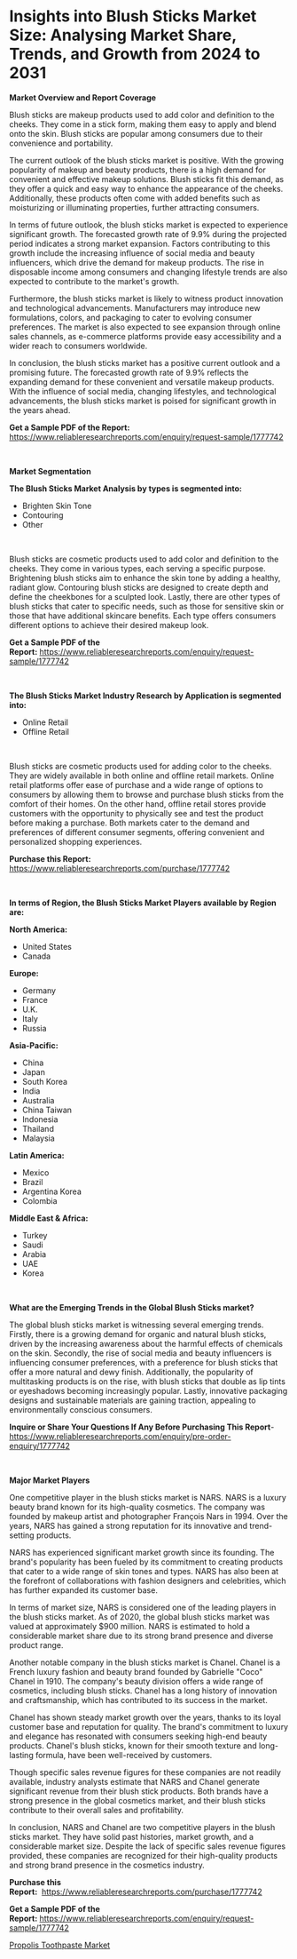 <p><h1>Insights into Blush Sticks Market Size: Analysing Market Share, Trends, and Growth from 2024 to 2031</h1></p><p><strong>Market Overview and Report Coverage</strong></p>
<p><p>Blush sticks are makeup products used to add color and definition to the cheeks. They come in a stick form, making them easy to apply and blend onto the skin. Blush sticks are popular among consumers due to their convenience and portability.</p><p>The current outlook of the blush sticks market is positive. With the growing popularity of makeup and beauty products, there is a high demand for convenient and effective makeup solutions. Blush sticks fit this demand, as they offer a quick and easy way to enhance the appearance of the cheeks. Additionally, these products often come with added benefits such as moisturizing or illuminating properties, further attracting consumers.</p><p>In terms of future outlook, the blush sticks market is expected to experience significant growth. The forecasted growth rate of 9.9% during the projected period indicates a strong market expansion. Factors contributing to this growth include the increasing influence of social media and beauty influencers, which drive the demand for makeup products. The rise in disposable income among consumers and changing lifestyle trends are also expected to contribute to the market's growth.</p><p>Furthermore, the blush sticks market is likely to witness product innovation and technological advancements. Manufacturers may introduce new formulations, colors, and packaging to cater to evolving consumer preferences. The market is also expected to see expansion through online sales channels, as e-commerce platforms provide easy accessibility and a wider reach to consumers worldwide.</p><p>In conclusion, the blush sticks market has a positive current outlook and a promising future. The forecasted growth rate of 9.9% reflects the expanding demand for these convenient and versatile makeup products. With the influence of social media, changing lifestyles, and technological advancements, the blush sticks market is poised for significant growth in the years ahead.</p></p>
<p><strong>Get a Sample PDF of the Report:</strong> <a href="https://www.reliableresearchreports.com/enquiry/request-sample/1777742">https://www.reliableresearchreports.com/enquiry/request-sample/1777742</a></p>
<p>&nbsp;</p>
<p><strong>Market Segmentation</strong></p>
<p><strong>The Blush Sticks Market Analysis by types is segmented into:</strong></p>
<p><ul><li>Brighten Skin Tone</li><li>Contouring</li><li>Other</li></ul></p>
<p>&nbsp;</p>
<p><p>Blush sticks are cosmetic products used to add color and definition to the cheeks. They come in various types, each serving a specific purpose. Brightening blush sticks aim to enhance the skin tone by adding a healthy, radiant glow. Contouring blush sticks are designed to create depth and define the cheekbones for a sculpted look. Lastly, there are other types of blush sticks that cater to specific needs, such as those for sensitive skin or those that have additional skincare benefits. Each type offers consumers different options to achieve their desired makeup look.</p></p>
<p><strong>Get a Sample PDF of the Report:</strong>&nbsp;<a href="https://www.reliableresearchreports.com/enquiry/request-sample/1777742">https://www.reliableresearchreports.com/enquiry/request-sample/1777742</a></p>
<p>&nbsp;</p>
<p><strong>The Blush Sticks Market Industry Research by Application is segmented into:</strong></p>
<p><ul><li>Online Retail</li><li>Offline Retail</li></ul></p>
<p>&nbsp;</p>
<p><p>Blush sticks are cosmetic products used for adding color to the cheeks. They are widely available in both online and offline retail markets. Online retail platforms offer ease of purchase and a wide range of options to consumers by allowing them to browse and purchase blush sticks from the comfort of their homes. On the other hand, offline retail stores provide customers with the opportunity to physically see and test the product before making a purchase. Both markets cater to the demand and preferences of different consumer segments, offering convenient and personalized shopping experiences.</p></p>
<p><strong>Purchase this Report:</strong>&nbsp; <a href="https://www.reliableresearchreports.com/purchase/1777742">https://www.reliableresearchreports.com/purchase/1777742</a></p>
<p>&nbsp;</p>
<p><strong>In terms of Region, the Blush Sticks Market Players available by Region are:</strong></p>
<p>
    <p> <strong> North America: </strong>
        <ul>
            <li>United States</li>
            <li>Canada</li>
        </ul>
        </p> 
    <p> <strong> Europe: </strong>
        <ul>
            <li>Germany</li>
            <li>France</li>
            <li>U.K.</li>
            <li>Italy</li>
            <li>Russia</li>
        </ul>
        </p> 
    <p> <strong> Asia-Pacific: </strong>
        <ul>
            <li>China</li>
            <li>Japan</li>
            <li>South Korea</li>
            <li>India</li>
            <li>Australia</li>
            <li>China Taiwan</li>
            <li>Indonesia</li>
            <li>Thailand</li>
            <li>Malaysia</li>
        </ul>
        </p> 
    <p> <strong> Latin America: </strong>
        <ul>
            <li>Mexico</li>
            <li>Brazil</li>
            <li>Argentina Korea</li>
            <li>Colombia</li>
        </ul>
        </p> 
    <p> <strong> Middle East & Africa: </strong>
        <ul>
            <li>Turkey</li>
            <li>Saudi</li>
            <li>Arabia</li>
            <li>UAE</li>
            <li>Korea</li>
        </ul>
    </p>
    </p>
<p>&nbsp;</p>
<p><strong>What are the Emerging Trends in the Global Blush Sticks market?</strong></p>
<p><p>The global blush sticks market is witnessing several emerging trends. Firstly, there is a growing demand for organic and natural blush sticks, driven by the increasing awareness about the harmful effects of chemicals on the skin. Secondly, the rise of social media and beauty influencers is influencing consumer preferences, with a preference for blush sticks that offer a more natural and dewy finish. Additionally, the popularity of multitasking products is on the rise, with blush sticks that double as lip tints or eyeshadows becoming increasingly popular. Lastly, innovative packaging designs and sustainable materials are gaining traction, appealing to environmentally conscious consumers.</p></p>
<p><strong>Inquire or Share Your Questions If Any Before Purchasing This Report</strong>- <a href="https://www.reliableresearchreports.com/enquiry/pre-order-enquiry/1777742">https://www.reliableresearchreports.com/enquiry/pre-order-enquiry/1777742</a></p>
<p>&nbsp;</p>
<p><strong>Major Market Players</strong></p>
<p><p>One competitive player in the blush sticks market is NARS. NARS is a luxury beauty brand known for its high-quality cosmetics. The company was founded by makeup artist and photographer François Nars in 1994. Over the years, NARS has gained a strong reputation for its innovative and trend-setting products.</p><p>NARS has experienced significant market growth since its founding. The brand's popularity has been fueled by its commitment to creating products that cater to a wide range of skin tones and types. NARS has also been at the forefront of collaborations with fashion designers and celebrities, which has further expanded its customer base.</p><p>In terms of market size, NARS is considered one of the leading players in the blush sticks market. As of 2020, the global blush sticks market was valued at approximately $900 million. NARS is estimated to hold a considerable market share due to its strong brand presence and diverse product range.</p><p>Another notable company in the blush sticks market is Chanel. Chanel is a French luxury fashion and beauty brand founded by Gabrielle "Coco" Chanel in 1910. The company's beauty division offers a wide range of cosmetics, including blush sticks. Chanel has a long history of innovation and craftsmanship, which has contributed to its success in the market.</p><p>Chanel has shown steady market growth over the years, thanks to its loyal customer base and reputation for quality. The brand's commitment to luxury and elegance has resonated with consumers seeking high-end beauty products. Chanel's blush sticks, known for their smooth texture and long-lasting formula, have been well-received by customers.</p><p>Though specific sales revenue figures for these companies are not readily available, industry analysts estimate that NARS and Chanel generate significant revenue from their blush stick products. Both brands have a strong presence in the global cosmetics market, and their blush sticks contribute to their overall sales and profitability.</p><p>In conclusion, NARS and Chanel are two competitive players in the blush sticks market. They have solid past histories, market growth, and a considerable market size. Despite the lack of specific sales revenue figures provided, these companies are recognized for their high-quality products and strong brand presence in the cosmetics industry.</p></p>
<p><strong>Purchase this Report:</strong>&nbsp;&nbsp;<a href="https://www.reliableresearchreports.com/purchase/1777742">https://www.reliableresearchreports.com/purchase/1777742</a></p>
<p></p>
<p><strong>Get a Sample PDF of the Report:</strong>&nbsp;<a href="https://www.reliableresearchreports.com/enquiry/request-sample/1777742">https://www.reliableresearchreports.com/enquiry/request-sample/1777742</a></p>
<p><p><a href="https://github.com/NorbertYates/Market-Research-Report-List-3/blob/main/propolis-toothpaste-market.md">Propolis Toothpaste Market</a></p></p>